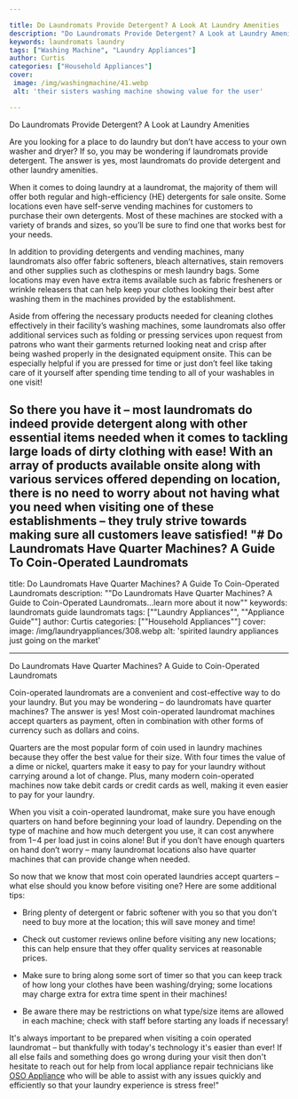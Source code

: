 ```yaml
---

title: Do Laundromats Provide Detergent? A Look At Laundry Amenities
description: "Do Laundromats Provide Detergent? A Look at Laundry Amenities...read now to learn more"
keywords: laundromats laundry
tags: ["Washing Machine", "Laundry Appliances"]
author: Curtis
categories: ["Household Appliances"]
cover: 
 image: /img/washingmachine/41.webp
 alt: 'their sisters washing machine showing value for the user'

---
```


Do Laundromats Provide Detergent? A Look at Laundry Amenities

Are you looking for a place to do laundry but don’t have access to your own washer and dryer? If so, you may be wondering if laundromats provide detergent. The answer is yes, most laundromats do provide detergent and other laundry amenities. 

When it comes to doing laundry at a laundromat, the majority of them will offer both regular and high-efficiency (HE) detergents for sale onsite. Some locations even have self-serve vending machines for customers to purchase their own detergents. Most of these machines are stocked with a variety of brands and sizes, so you’ll be sure to find one that works best for your needs. 

In addition to providing detergents and vending machines, many laundromats also offer fabric softeners, bleach alternatives, stain removers and other supplies such as clothespins or mesh laundry bags. Some locations may even have extra items available such as fabric fresheners or wrinkle releasers that can help keep your clothes looking their best after washing them in the machines provided by the establishment. 

Aside from offering the necessary products needed for cleaning clothes effectively in their facility’s washing machines, some laundromats also offer additional services such as folding or pressing services upon request from patrons who want their garments returned looking neat and crisp after being washed properly in the designated equipment onsite. This can be especially helpful if you are pressed for time or just don’t feel like taking care of it yourself after spending time tending to all of your washables in one visit! 

So there you have it – most laundromats do indeed provide detergent along with other essential items needed when it comes to tackling large loads of dirty clothing with ease! With an array of products available onsite along with various services offered depending on location, there is no need to worry about not having what you need when visiting one of these establishments – they truly strive towards making sure all customers leave satisfied!
"# Do Laundromats Have Quarter Machines? A Guide To Coin-Operated Laundromats
---

title: Do Laundromats Have Quarter Machines? A Guide To Coin-Operated Laundromats
description: ""Do Laundromats Have Quarter Machines? A Guide to Coin-Operated Laundromats...learn more about it now""
keywords: laundromats guide laundromats
tags: [""Laundry Appliances"", ""Appliance Guide""]
author: Curtis
categories: [""Household Appliances""]
cover: 
 image: /img/laundryappliances/308.webp
 alt: 'spirited laundry appliances just going on the market'

---

Do Laundromats Have Quarter Machines? A Guide to Coin-Operated Laundromats 

Coin-operated laundromats are a convenient and cost-effective way to do your laundry. But you may be wondering – do laundromats have quarter machines? The answer is yes! Most coin-operated laundromat machines accept quarters as payment, often in combination with other forms of currency such as dollars and coins. 

Quarters are the most popular form of coin used in laundry machines because they offer the best value for their size. With four times the value of a dime or nickel, quarters make it easy to pay for your laundry without carrying around a lot of change. Plus, many modern coin-operated machines now take debit cards or credit cards as well, making it even easier to pay for your laundry. 

When you visit a coin-operated laundromat, make sure you have enough quarters on hand before beginning your load of laundry. Depending on the type of machine and how much detergent you use, it can cost anywhere from $1-$4 per load just in coins alone! But if you don’t have enough quarters on hand don’t worry – many laundromat locations also have quarter machines that can provide change when needed. 
 				 	 	 
So now that we know that most coin operated laundries accept quarters – what else should you know before visiting one? Here are some additional tips: 

 - Bring plenty of detergent or fabric softener with you so that you don't need to buy more at the location; this will save money and time! 

 - Check out customer reviews online before visiting any new locations; this can help ensure that they offer quality services at reasonable prices.

 - Make sure to bring along some sort of timer so that you can keep track of how long your clothes have been washing/drying; some locations may charge extra for extra time spent in their machines! 

 - Be aware there may be restrictions on what type/size items are allowed in each machine; check with staff before starting any loads if necessary! 

It's always important to be prepared when visiting a coin operated laundromat – but thankfully with today's technology it's easier than ever! If all else fails and something does go wrong during your visit then don't hesitate to reach out for help from local appliance repair technicians like [OSO Appliance](./pages/appliance-repair-technicians/) who will be able to assist with any issues quickly and efficiently so that your laundry experience is stress free!"
